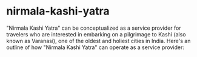 # nirmala-kashi-yatra
"Nirmala Kashi Yatra" can be conceptualized as a service provider for travelers who are interested in embarking on a pilgrimage to Kashi (also known as Varanasi), one of the oldest and holiest cities in India. Here's an outline of how "Nirmala Kashi Yatra" can operate as a service provider:
